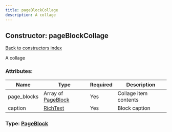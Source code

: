 ```yaml
---
title: pageBlockCollage
description: A collage
---
```

## Constructor: pageBlockCollage  
[Back to constructors index](index.md)



A collage

### Attributes:

| Name     |    Type       | Required | Description |
|----------|---------------|----------|-------------|
|page\_blocks|Array of [PageBlock](../types/PageBlock.md) | Yes|Collage item contents|
|caption|[RichText](../types/RichText.md) | Yes|Block caption|



### Type: [PageBlock](../types/PageBlock.md)



